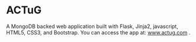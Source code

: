 # ACTuG

A MongoDB backed web application built with Flask, Jinja2, javascript, HTML5, CSS3, and Bootstrap. You can access the app at: www.actug.com .
